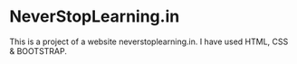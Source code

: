 # NeverStopLearning.in
This is a project of a website neverstoplearning.in. I have used HTML, CSS & BOOTSTRAP. 
